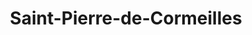 ---
title: Saint-Pierre-de-Cormeilles
url: /saint-pierre-de-cormeilles/
latitude: 49.243
longitude: 0.38
---